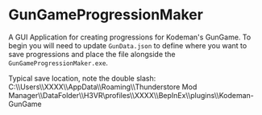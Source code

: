 # GunGameProgressionMaker
A GUI Application for creating progressions for Kodeman's GunGame. To begin you will need to update `GunData.json` to define where you want to save progressions and place the file alongside the `GunGameProgressionMaker.exe`. 

Typical save location, note the double slash:
C:\\\Users\\\XXXX\\\AppData\\\Roaming\\\Thunderstore Mod Manager\\\DataFolder\\\H3VR\\profiles\\\XXXX\\\BepInEx\\\plugins\\\Kodeman-GunGame

